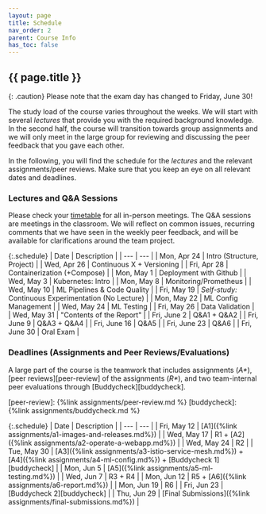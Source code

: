 ```yaml
---
layout: page
title: Schedule
nav_order: 2
parent: Course Info
has_toc: false
---
```


## {{ page.title }}

{: .caution}
Please note that the exam day has changed to Friday, June 30!

The study load of the course varies throughout the weeks.
We will start with several *lectures* that provide you with the required background knowledge.
In the second half, the course will transition towards group assignments and we will only meet in the large group for reviewing and discussing the peer feedback that you gave each other.

In the following, you will find the schedule for the *lectures* and the relevant assignments/peer reviews.
Make sure that you keep an eye on all relevant dates and deadlines.

### Lectures and Q&A Sessions

Please check your [timetable](https://mytimetable.tudelft.nl/schedule) for all in-person meetings.
The Q&A sessions are meetings in the classroom.
We will reflect on common issues, recurring comments that we have seen in the weekly peer feedback, and will be available for clarifications around the team project.

{:.schedule}
| Date | Description |
| --- | --- |
| Mon, Apr 24 | Intro (Structure, Project) |
| Wed, Apr 26 | Continuous X + Versioning |
| Fri, Apr 28 | Containerization (+Compose) |
| Mon, May 1 | Deployment with Github |
| Wed, May 3 | Kubernetes: Intro |
| Mon, May 8 | Monitoring/Prometheus |
| Wed, May 10 | ML Pipelines & Code Quality |
| Fri, May 19 | *Self-study:* Continuous Experimentation (No Lecture) |
| Mon, May 22 | ML Config Management |
| Wed, May 24 | ML Testing |
| Fri, May 26 | Data Validation |
| Wed, May 31 | "Contents of the Report" |
| Fri, June 2 | Q&A1 + Q&A2 |
| Fri, June 9 | Q&A3 + Q&A4 |
| Fri, June 16 | Q&A5 |
| Fri, June 23 | Q&A6 |
| Fri, June 30 | Oral Exam |



### Deadlines (Assignments and Peer Reviews/Evaluations)

A large part of the course is the teamwork that includes assignments (*A\**), [peer reviews][peer-review] of the assignments (*R\**), and two team-internal peer evaluations through [Buddycheck][buddycheck].

[peer-review]: {%link assignments/peer-review.md %}
[buddycheck]: {%link assignments/buddycheck.md %}

{:.schedule}
| Date | Description |
| --- | --- |
| Fri, May 12 | [A1]({%link assignments/a1-images-and-releases.md%}) |
| Wed, May 17 | R1 + [A2]({%link assignments/a2-operate-a-webapp.md%}) |
| Wed, May 24 | R2 |
| Tue, May 30 | [A3]({%link assignments/a3-istio-service-mesh.md%}) + [A4]({%link assignments/a4-ml-config.md%}) + [Buddycheck 1][buddycheck] |
| Mon, Jun 5 | [A5]({%link assignments/a5-ml-testing.md%}) |
| Wed, Jun 7 | R3 + R4 |
| Mon, Jun 12 | R5 + [A6]({%link assignments/a6-report.md%}) |
| Mon, Jun 19 | R6 |
| Fri, Jun 23 | [Buddycheck 2][buddycheck] |
| Thu, Jun 29 | [Final Submissions]({%link assignments/final-submissions.md%}) |
